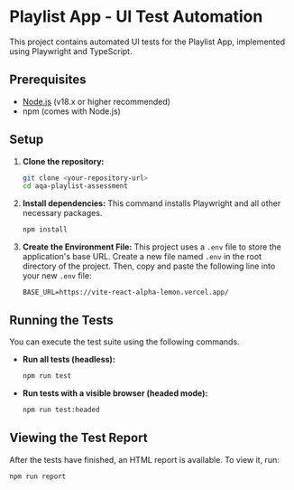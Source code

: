 # Playlist App - UI Test Automation

This project contains automated UI tests for the Playlist App, implemented using Playwright and TypeScript.

## Prerequisites

-   [Node.js](https://nodejs.org/) (v18.x or higher recommended)
-   npm (comes with Node.js)

## Setup

1.  **Clone the repository:**
    ```sh
    git clone <your-repository-url>
    cd aqa-playlist-assessment
    ```

2.  **Install dependencies:**
    This command installs Playwright and all other necessary packages.
    ```sh
    npm install
    ```

3.  **Create the Environment File:**
    This project uses a `.env` file to store the application's base URL. Create a new file named `.env` in the root directory of the project.
    Then, copy and paste the following line into your new `.env` file:
    ```env
    BASE_URL=https://vite-react-alpha-lemon.vercel.app/
    ```

## Running the Tests

You can execute the test suite using the following commands.

-   **Run all tests (headless):**
    ```sh
    npm run test
    ```

-   **Run tests with a visible browser (headed mode):**
    ```sh
    npm run test:headed
    ```

## Viewing the Test Report

After the tests have finished, an HTML report is available. To view it, run:
```sh
npm run report